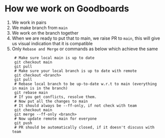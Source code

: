 # How we work on Goodboards

1. We work in pairs
2. We make branch from `main`
3. We work on the branch together
4. When we are ready to put that to main, we raise  PR to `main`, this will give us visual indication that it is compatible
5. Only `Rebase and Merge` or commands as below which achieve the same
   ```shell
    # Make sure local main is up to date
    git checkout main
    git pull
    # Make sure your local branch is up to date with remote
    git checkout <branch>
    git pull
    # Rebase local branch to be up-to-date w.r.t to main (everything in main is in the branch)
    git rebase main
    # If you get conflicts, resolve them.
    # Now put all the changes to main
    # It should always be --ff-only, if not check with team
    git checkout main
    git merge --ff-only <branch>
    # Now update remote main for everyone
    git push
    # PR should be automatically closed, if it doesn't discuss with team
   ```



